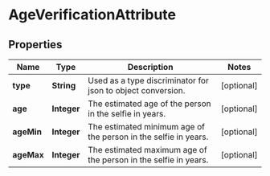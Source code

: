 

# AgeVerificationAttribute

## Properties

Name | Type | Description | Notes
------------ | ------------- | ------------- | -------------
**type** | **String** | Used as a type discriminator for json to object conversion. |  [optional]
**age** | **Integer** | The estimated age of the person in the selfie in years. |  [optional]
**ageMin** | **Integer** | The estimated minimum age of the person in the selfie in years. |  [optional]
**ageMax** | **Integer** | The estimated maximum age of the person in the selfie in years. |  [optional]




